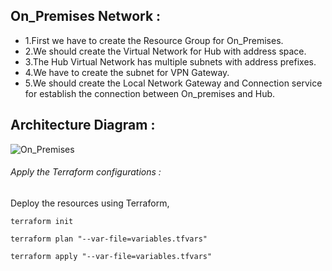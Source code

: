 ## On_Premises Network :
- 1.First we have to create the Resource Group for On_Premises.
- 2.We should create the Virtual Network for Hub with address space.
- 3.The Hub Virtual Network has multiple subnets with address prefixes.
- 4.We have to create the subnet for VPN Gateway.
- 5.We should create the Local Network Gateway and Connection service for establish the connection between On_premises and Hub.

## Architecture Diagram :
![On_Premises](https://github.com/user-attachments/assets/0baf48b4-dbc2-437d-9ded-f530f33f23d9)

###### Apply the Terraform configurations :
Deploy the resources using Terraform,
```
terraform init
```
```
terraform plan "--var-file=variables.tfvars"
```
```
terraform apply "--var-file=variables.tfvars"
```

